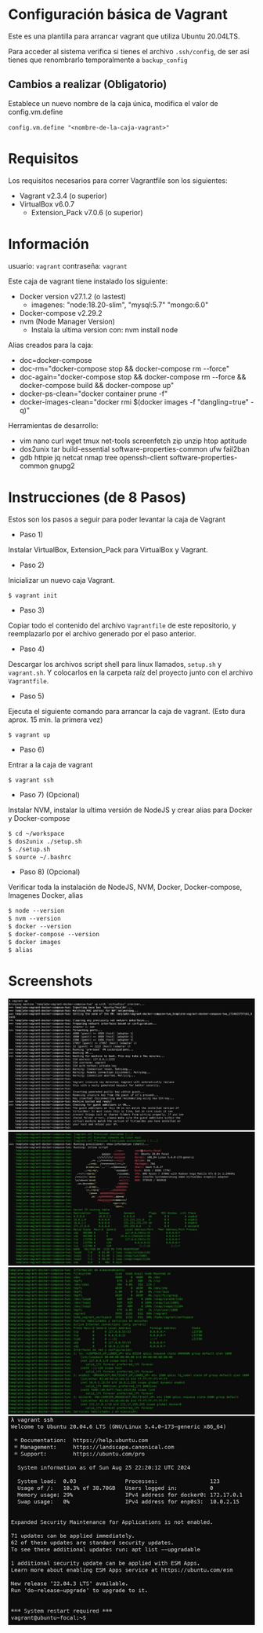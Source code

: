 # Configuración básica de Vagrant

Este es una plantilla para arrancar vagrant que utiliza Ubuntu 20.04LTS.

Para acceder al sistema verifica si tienes el archivo ``.ssh/config``, de ser así tienes que renombrarlo temporalmente a ``backup_config`` 

## Cambios a realizar (Obligatorio)
Establece un nuevo nombre de la caja única, modifica el valor de config.vm.define

``config.vm.define "<nombre-de-la-caja-vagrant>"``

# Requisitos

Los requisitos necesarios para correr Vagrantfile son los siguientes:

- Vagrant v2.3.4 (o superior)
- VirtualBox v6.0.7
  - Extension_Pack v7.0.6 (o superior)

# Información

usuario: ``vagrant``
contraseña: ``vagrant``

Este caja de vagrant tiene instalado los siguiente:

- Docker version v27.1.2 (o lastest)
  - imagenes: "node:18.20-slim", "mysql:5.7" "mongo:6.0"
- Docker-compose v2.29.2
- nvm (Node Manager Version)
  - Instala la ultima version con: nvm install node

Alias creados para la caja:

- doc=docker-compose
- doc-rm="docker-compose stop && docker-compose rm --force"
- doc-again="docker-compose stop && docker-compose rm --force && docker-compose build && docker-compose up"
- docker-ps-clean="docker container prune -f"
- docker-images-clean="docker rmi $(docker images -f "dangling=true" -q)"

Herramientas de desarrollo:

 - vim nano curl wget tmux net-tools screenfetch zip unzip htop aptitude 
 - dos2unix tar build-essential software-properties-common ufw fail2ban
 - gdb httpie jq netcat nmap tree openssh-client software-properties-common gnupg2

# Instrucciones (de 8 Pasos)

Estos son los pasos a seguir para poder levantar la caja de Vagrant 

- Paso 1)
   
Instalar VirtualBox, Extension_Pack para VirtualBox y Vagrant.

- Paso 2) 

Inicializar un nuevo caja Vagrant.

```shell
$ vagrant init  
```

- Paso 3) 

Copiar todo el contenido del archivo ``Vagrantfile`` de este repositorio, y reemplazarlo por el archivo generado por el paso anterior.

- Paso 4) 

Descargar los archivos script shell para linux llamados, ``setup.sh`` y ``vagrant.sh``. Y colocarlos en la carpeta raíz del proyecto junto con el archivo ``Vagrantfile``.

- Paso 5) 

Ejecuta el siguiente comando para arrancar la caja de vagrant. (Esto dura aprox. 15 min. la primera vez)

```shell
$ vagrant up
```

- Paso 6)

Entrar a la caja de vagrant  

```shell
$ vagrant ssh
```

- Paso 7) (Opcional)

Instalar NVM, instalar la ultima versión de NodeJS y crear alias para Docker y Docker-compose

```shell
$ cd ~/workspace
$ dos2unix ./setup.sh
$ ./setup.sh
$ source ~/.bashrc
```

- Paso 8) (Opcional)

Verificar toda la instalación de NodeJS, NVM, Docker, Docker-compose, Imagenes Docker, alias

```shell
$ node --version
$ nvm --version
$ docker --version
$ docker-compose --version
$ docker images
$ alias
```

# Screenshots

![sc01.jpg](screenshots/sc01.jpg)
![sc02.jpg](screenshots/sc02.jpg)
![sc03.jpg](screenshots/sc03.jpg)
![sc04.jpg](screenshots/sc04.jpg)